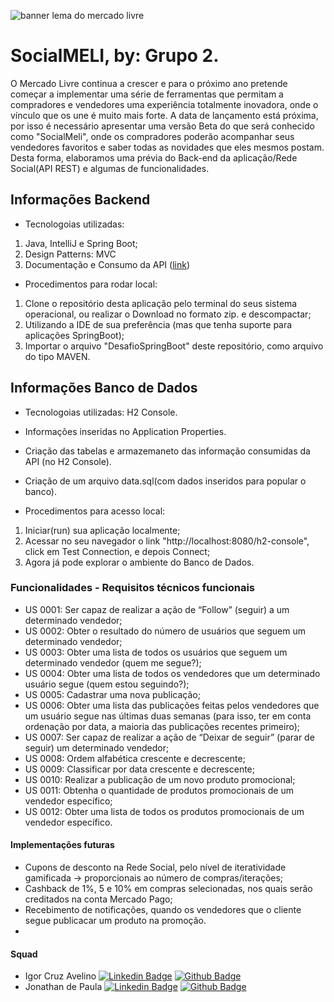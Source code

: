 ![banner lema do mercado livre](https://media-exp1.licdn.com/dms/image/C4D16AQGfS0oAmsz1CA/profile-displaybackgroundimage-shrink_200_800/0/1614167337659?e=1627516800&v=beta&t=37I3eOgnRWT8N-inY2eorkHOg5z99C0ZyeRa8L8oDkk)

# SocialMELI, by: Grupo 2.

O Mercado Livre continua a crescer e para o próximo ano pretende começar a implementar uma série de ferramentas que permitam a compradores e vendedores
uma experiência totalmente inovadora, onde o vínculo que os une é muito mais forte. A data de lançamento está próxima, por isso é necessário apresentar uma versão Beta do que será conhecido como "SocialMeli", onde os compradores poderão acompanhar
seus vendedores favoritos e saber todas as novidades que eles mesmos postam. Desta forma, elaboramos uma prévia do Back-end da aplicação/Rede Social(API REST) e algumas de funcionalidades.

## Informações Backend
- Tecnologoias utilizadas: 
1. Java, IntelliJ e Spring Boot;
2. Design Patterns: MVC
3. Documentação e Consumo da API ([link](https://app.swaggerhub.com/apis-docs/Jonathan-eng-jur/cats-api/1.0.0))

- Procedimentos para rodar local:
1. Clone o repositório desta aplicação pelo terminal do seus sistema operacional, ou realizar o Download no formato zip. e descompactar;
2. Utilizando a IDE de sua preferência (mas que tenha suporte para aplicações SpringBoot);
3. Importar o arquivo "DesafioSpringBoot" deste repositório, como arquivo do tipo MAVEN.

## Informações Banco de Dados
- Tecnologoias utilizadas: H2 Console.
- Informações inseridas no Application Properties.
- Criação das tabelas e armazemaneto das informação consumidas da API (no H2 Console).
- Criação de um arquivo data.sql(com dados inseridos para popular o banco).

- Procedimentos para acesso local:
1. Iniciar(run) sua aplicação localmente;
2. Acessar no seu navegador o link "http://localhost:8080/h2-console", click em Test Connection, e depois Connect;
3. Agora já pode explorar o ambiente do Banco de Dados.

### Funcionalidades - Requisitos técnicos funcionais

- US 0001: Ser capaz de realizar a ação de “Follow” (seguir) a um determinado vendedor;
- US 0002: Obter o resultado do número de usuários que seguem um determinado vendedor;
- US 0003: Obter uma lista de todos os usuários que seguem um determinado vendedor (quem me segue?);
- US 0004:  Obter uma lista de todos os vendedores que um determinado usuário segue (quem estou seguindo?);
- US 0005: Cadastrar uma nova publicação;
- US 0006: Obter uma lista das publicações feitas pelos vendedores que um usuário segue nas últimas duas semanas (para isso, ter em conta ordenação por data, a maioria das publicações recentes primeiro);
- US 0007: Ser capaz de realizar a ação de “Deixar de seguir” (parar de seguir) um determinado vendedor;
- US 0008: Ordem alfabética crescente e decrescente;
- US 0009: Classificar por data crescente e decrescente;
- US 0010:  Realizar a publicação de um novo produto promocional;
- US 0011: Obtenha o quantidade de produtos promocionais de um vendedor específico;
- US 0012: Obter uma lista de todos os produtos promocionais de um vendedor específico.

#### Implementações futuras
- Cupons de desconto na Rede Social, pelo nível de iteratividade gamificada -> proporcionais ao número de compras/iterações;
- Cashback de 1%, 5 e 10% em compras selecionadas, nos quais serão creditados na conta Mercado Pago;
- Recebimento de notificações, quando os vendedores que o cliente segue publicacar um produto na promoção.
- 


#### Squad

- Igor Cruz Avelino
[![Linkedin Badge](https://img.shields.io/badge/-LinkedIn-blue?style=flat-square&logo=Linkedin&logoColor=white&link=https://www.linkedin.com/in/igor-cruz-avelino/)](https://www.linkedin.com/in/igor-cruz-avelino/)
[![Github Badge](https://img.shields.io/badge/-Github-000?style=flat-square&logo=Github&logoColor=white&link=https://github.com/icrxz)](https://github.com/icrxz)
- Jonathan de Paula
[![Linkedin Badge](https://img.shields.io/badge/-LinkedIn-blue?style=flat-square&logo=Linkedin&logoColor=white&link=https://www.linkedin.com/in/jonathan-dev-fullstack/)](https://www.linkedin.com/in/jonathan-dev-fullstack/)
[![Github Badge](https://img.shields.io/badge/-Github-000?style=flat-square&logo=Github&logoColor=white&link=https://github.com/JCavalcanti-Meli)](https://github.com/JCavalcanti-Meli)




